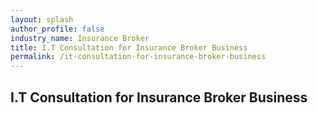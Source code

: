 ```yaml
---
layout: splash 
author_profile: false 
industry_name: Insurance Broker
title: I.T Consultation for Insurance Broker Business
permalink: /it-consultation-for-insurance-broker-business
---
```


## I.T Consultation for Insurance Broker Business